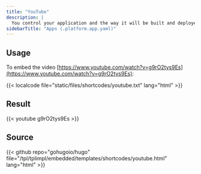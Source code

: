 ```yaml
---
title: "YouTube"
description: |
  You control your application and the way it will be built and deployed on Platform.sh via a single configuration file, `.platform.app.yaml`, located at the root of your application folder inside your Git repository.
sidebarTitle: "Apps (.platform.app.yaml)"
---
```


## Usage

To embed the video [https://www.youtube.com/watch?v=g9rO2tys9Es](https://www.youtube.com/watch?v=g9rO2tys9Es):

{{< localcode file="static/files/shortcodes/youtube.txt" lang="html" >}}

## Result

{{< youtube g9rO2tys9Es >}}

## Source

{{< github repo="gohugoio/hugo" file="/tpl/tplimpl/embedded/templates/shortcodes/youtube.html" lang="html" >}}
